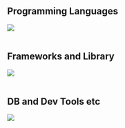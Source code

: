 ## Programming Languages

<img src="https://skillicons.dev/icons?i=html,css,js,php,python,mysql" /> <br /><br />

## Frameworks and Library

<img src="https://skillicons.dev/icons?i=wordpress,sass,react,laravel," /> <br /><br />

## DB and Dev Tools etc

<img src="https://skillicons.dev/icons?i=mysql,postgresql,docker,git,github,vscode,linux,aws,azure,figma,nginx" /> <br /><br />
